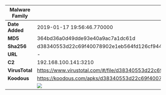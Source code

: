 | Malware Family | SpyNote                                                      |
| -------------- | ------------------------------------------------------------ |
| **Date Added** | 2019-01-17 19:56:46.770000                                                   |
| **MD5**        | 364bd36a0d49dde93e40a9ac7a1dc61d                             |
| **Sha256**     | d38340553d22c69f40078902e1eb564fd126cf9449af3478875a97290590e078 |
| **URL**        | -                                                            |
| **C2**         | 192.168.100.141:3210 |
| **VirusTotal** | https://www.virustotal.com/#/file/d38340553d22c69f40078902e1eb564fd126cf9449af3478875a97290590e078/detection |
| **Koodous**    | https://koodous.com/apks/d38340553d22c69f40078902e1eb564fd126cf9449af3478875a97290590e078 |
|                | ![](../assets/d38340553d22c69f40078902e1eb564fd126cf9449af3478875a97290590e078.png) |